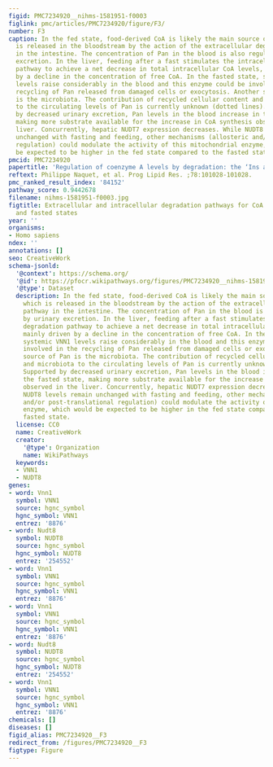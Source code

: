 ```yaml
---
figid: PMC7234920__nihms-1581951-f0003
figlink: pmc/articles/PMC7234920/figure/F3/
number: F3
caption: In the fed state, food-derived CoA is likely the main source of Pan, which
  is released in the bloodstream by the action of the extracellular degradation pathway
  in the intestine. The concentration of Pan in the blood is also regulated by urinary
  excretion. In the liver, feeding after a fast stimulates the intracellular degradation
  pathway to achieve a net decrease in total intracellular CoA levels, mainly driven
  by a decline in the concentration of free CoA. In the fasted state, systemic VNN1
  levels raise considerably in the blood and this enzyme could be involved in the
  recycling of Pan released from damaged cells or exocytosis. Another source of Pan
  is the microbiota. The contribution of recycled cellular content and microbiota
  to the circulating levels of Pan is currently unknown (dotted lines). Supported
  by decreased urinary excretion, Pan levels in the blood increase in the fasted state,
  making more substrate available for the increase in CoA synthesis observed in the
  liver. Concurrently, hepatic NUDT7 expression decreases. While NUDT8 levels remain
  unchanged with fasting and feeding, other mechanisms (allosteric and/or post-translational
  regulation) could modulate the activity of this mitochondrial enzyme, which would
  be expected to be higher in the fed state compared to the fasted state.
pmcid: PMC7234920
papertitle: 'Regulation of coenzyme A levels by degradation: the ‘Ins and Outs’.'
reftext: Philippe Naquet, et al. Prog Lipid Res. ;78:101028-101028.
pmc_ranked_result_index: '84152'
pathway_score: 0.9442678
filename: nihms-1581951-f0003.jpg
figtitle: Extracellular and intracellular degradation pathways for CoA in the fed
  and fasted states
year: ''
organisms:
- Homo sapiens
ndex: ''
annotations: []
seo: CreativeWork
schema-jsonld:
  '@context': https://schema.org/
  '@id': https://pfocr.wikipathways.org/figures/PMC7234920__nihms-1581951-f0003.html
  '@type': Dataset
  description: In the fed state, food-derived CoA is likely the main source of Pan,
    which is released in the bloodstream by the action of the extracellular degradation
    pathway in the intestine. The concentration of Pan in the blood is also regulated
    by urinary excretion. In the liver, feeding after a fast stimulates the intracellular
    degradation pathway to achieve a net decrease in total intracellular CoA levels,
    mainly driven by a decline in the concentration of free CoA. In the fasted state,
    systemic VNN1 levels raise considerably in the blood and this enzyme could be
    involved in the recycling of Pan released from damaged cells or exocytosis. Another
    source of Pan is the microbiota. The contribution of recycled cellular content
    and microbiota to the circulating levels of Pan is currently unknown (dotted lines).
    Supported by decreased urinary excretion, Pan levels in the blood increase in
    the fasted state, making more substrate available for the increase in CoA synthesis
    observed in the liver. Concurrently, hepatic NUDT7 expression decreases. While
    NUDT8 levels remain unchanged with fasting and feeding, other mechanisms (allosteric
    and/or post-translational regulation) could modulate the activity of this mitochondrial
    enzyme, which would be expected to be higher in the fed state compared to the
    fasted state.
  license: CC0
  name: CreativeWork
  creator:
    '@type': Organization
    name: WikiPathways
  keywords:
  - VNN1
  - NUDT8
genes:
- word: Vnn1
  symbol: VNN1
  source: hgnc_symbol
  hgnc_symbol: VNN1
  entrez: '8876'
- word: Nudt8
  symbol: NUDT8
  source: hgnc_symbol
  hgnc_symbol: NUDT8
  entrez: '254552'
- word: Vnn1
  symbol: VNN1
  source: hgnc_symbol
  hgnc_symbol: VNN1
  entrez: '8876'
- word: Vnn1
  symbol: VNN1
  source: hgnc_symbol
  hgnc_symbol: VNN1
  entrez: '8876'
- word: Nudt8
  symbol: NUDT8
  source: hgnc_symbol
  hgnc_symbol: NUDT8
  entrez: '254552'
- word: Vnn1
  symbol: VNN1
  source: hgnc_symbol
  hgnc_symbol: VNN1
  entrez: '8876'
chemicals: []
diseases: []
figid_alias: PMC7234920__F3
redirect_from: /figures/PMC7234920__F3
figtype: Figure
---
```

